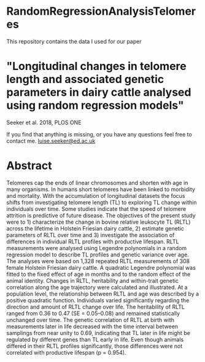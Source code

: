 # RandomRegressionAnalysisTelomeres


This repository contains the data I used for our paper 

# "Longitudinal changes in telomere length and associated genetic parameters in dairy cattle analysed using random regression models"

Seeker et al. 2018, PLOS ONE

If you find that anything is missing, or you have any questions feel free to contact me. 
luise.seeker@ed.ac.uk

# Abstract
Telomeres cap the ends of linear chromosomes and shorten with age in many organisms. In humans short telomeres have been linked to morbidity and mortality. With the accumulation of longitudinal datasets the focus shifts from investigating telomere length (TL) to exploring TL change within individuals over time. Some studies indicate that the speed of telomere attrition is predictive of future disease. The objectives of the present study were to 1) characterize the change in bovine relative leukocyte TL (RLTL) across the lifetime in Holstein Friesian dairy cattle, 2) estimate genetic parameters of RLTL over time and 3) investigate the association of differences in individual RLTL profiles with productive lifespan. RLTL measurements were analysed using Legendre polynomials in a random regression model to describe TL profiles and genetic variance over age. The analyses were based on 1,328 repeated RLTL measurements of 308 female Holstein Friesian dairy cattle. A quadratic Legendre polynomial was fitted to the fixed effect of age in months and to the random effect of the animal identity. Changes in RLTL, heritability and within-trait genetic correlation along the age trajectory were calculated and illustrated. At a population level, the relationship between RLTL and age was described by a positive quadratic function. Individuals varied significantly regarding the direction and amount of RLTL change over life. The heritability of RLTL ranged from 0.36 to 0.47 (SE = 0.05–0.08) and remained statistically unchanged over time. The genetic correlation of RLTL at birth with measurements later in life decreased with the time interval between samplings from near unity to 0.69, indicating that TL later in life might be regulated by different genes than TL early in life. Even though animals differed in their RLTL profiles significantly, those differences were not correlated with productive lifespan (p = 0.954).


